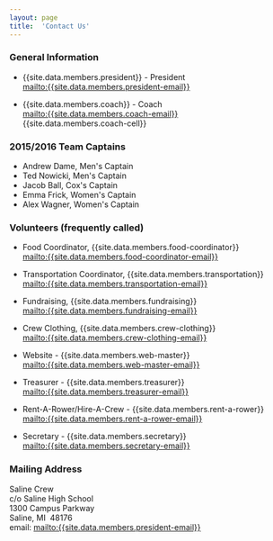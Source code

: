 ```yaml
---
layout: page
title:  'Contact Us'
---
```

### General Information

-   {{site.data.members.president}} - <span>Presi</span><span>dent</span>  
    [mailto:{{site.data.members.president-email}}](mailto:{{site.data.members.president-email}})

-   {{site.data.members.coach}} - Coach  
    [mailto:{{site.data.members.coach-email}}](mailto:{{site.data.members.coach-email}})  
    {{site.data.members.coach-cell}}

### 2015/2016 Team Captains

-   Andrew Dame, Men's Captain
-   Ted Nowicki, Men's Captain
-   Jacob Ball, Cox's Captain
-   Emma Frick, Women's Captain
-   Alex Wagner, Women's Captain

### Volunteers (frequently called)

-   Food Coordinator, {{site.data.members.food-coordinator}}  
    [mailto:{{site.data.members.food-coordinator-email}}](mailto:{{site.data.members.food-coordinator-email}})

-   Transportation Coordinator, {{site.data.members.transportation}}  
    [mailto:{{site.data.members.transportation-email}}](mailto:{{site.data.members.transportation-email}})

-   Fundraising, {{site.data.members.fundraising}}  
    [mailto:{{site.data.members.fundraising-email}}](mailto:{{site.data.members.fundraising-email}})

-   Crew Clothing, {{site.data.members.crew-clothing}}  
    [mailto:{{site.data.members.crew-clothing-email}}](mailto:{{site.data.members.crew-clothing-email}})

-   Website - {{site.data.members.web-master}}  
    [mailto:{{site.data.members.web-master-email}}](mailto:{{site.data.members.web-master-email}})

-   Treasurer - {{site.data.members.treasurer}}  
    [mailto:{{site.data.members.treasurer-email}}](mailto:{{site.data.members.treasurer-email}})

-   Rent-A-Rower/Hire-A-Crew - {{site.data.members.rent-a-rower}}  
    [mailto:{{site.data.members.rent-a-rower-email}}](mailto:{{site.data.members.rent-a-rower-email}})

-   Secretary - {{site.data.members.secretary}}  
    [mailto:{{site.data.members.secretary-email}}](mailto:{{site.data.members.secretary-email}})
    
### Mailing Address

Saline Crew  
c/o Saline High School  
1300 Campus Parkway  
Saline, MI  48176  
email:
[mailto:{{site.data.members.president-email}}](mailto:{{site.data.members.president-email}})
